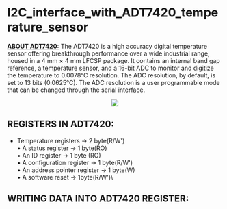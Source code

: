 # I2C_interface_with_ADT7420_temperature_sensor  
**<ins>ABOUT ADT7420:</ins>**
The ADT7420 is a high accuracy digital temperature sensor offering breakthrough performance over a wide industrial range, housed in a 4 mm × 4 mm LFCSP package. It contains an internal band gap reference, a temperature sensor, and a 16-bit ADC to monitor and digitize the temperature to 0.0078°C resolution. The ADC resolution, by default, is set to 13 bits (0.0625°C). The ADC resolution is a user programmable mode that can be changed through the serial interface.  
<div align="center">
<image src = "https://github.com/user-attachments/assets/92c9d85a-0bfd-47c6-86a0-28accd256a38">  
</div>

## REGISTERS IN ADT7420:
- Temperature registers -> 2 byte(R/W')\
• A status register -> 1 byte(RO)\
• An ID register -> 1 byte (RO)\
• A configuration register -> 1 byte(R/W')\
• An address pointer register -> 1 byte(W)\
• A software reset -> 1byte(R/W')\

## WRITING DATA INTO ADT7420 REGISTER:


